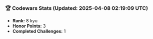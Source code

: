 ### 🏆 Codewars Stats (Updated: 2025-04-08 02:19:09 UTC)

- **Rank:** 8 kyu
- **Honor Points:** 3
- **Completed Challenges:** 1
